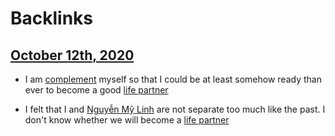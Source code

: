 
# Backlinks
## [October 12th, 2020](<October 12th, 2020.md>)
- I am [complement](<complement.md>) myself so that I could be at least somehow ready than ever to become a good [life partner](<life partner.md>)

- I felt that I and [Nguyễn Mỹ Linh](<Nguyễn Mỹ Linh.md>) are not separate too much like the past. I  don't know whether we will become a [life partner](<life partner.md>)

